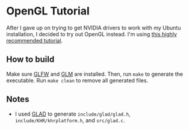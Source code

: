 # OpenGL Tutorial

After I gave up on trying to get NVIDIA drivers to work with my Ubuntu installation, I decided to try out OpenGL instead.
I'm using [this highly recommended tutorial](https://learnopengl.com/).

## How to build

Make sure [GLFW](https://www.glfw.org/) and [GLM](https://glm.g-truc.net/0.9.9/index.html) are installed.
Then, run `make` to generate the executable.
Run `make clean` to remove all generated files.

## Notes

* I used [GLAD](https://github.com/Dav1dde/glad) to generate `include/glad/glad.h`, `include/KHR/khrplatform.h`, and `src/glad.c`.
